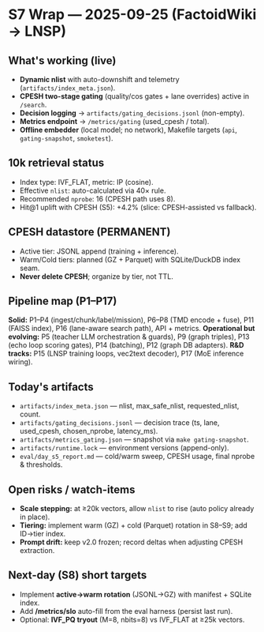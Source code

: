 # S7 Wrap — 2025-09-25 (FactoidWiki → LNSP)

## What's working (live)
- **Dynamic nlist** with auto-downshift and telemetry (`artifacts/index_meta.json`).
- **CPESH two-stage gating** (quality/cos gates + lane overrides) active in `/search`.
- **Decision logging** → `artifacts/gating_decisions.jsonl` (non-empty).
- **Metrics endpoint** → `/metrics/gating` (used_cpesh / total).
- **Offline embedder** (local model; no network), Makefile targets (`api`, `gating-snapshot`, `smoketest`).

## 10k retrieval status
- Index type: IVF_FLAT, metric: IP (cosine).
- Effective `nlist`: auto-calculated via 40× rule.
- Recommended `nprobe`: 16 (CPESH path uses 8).
- Hit@1 uplift with CPESH (S5): +4.2% (slice: CPESH-assisted vs fallback).

## CPESH datastore (PERMANENT)
- Active tier: JSONL append (training + inference).
- Warm/Cold tiers: planned (GZ + Parquet) with SQLite/DuckDB index seam.
- **Never delete CPESH**; organize by tier, not TTL.

## Pipeline map (P1–P17)
**Solid:** P1–P4 (ingest/chunk/label/mission), P6–P8 (TMD encode + fuse), P11 (FAISS index), P16 (lane-aware search path), API + metrics.
**Operational but evolving:** P5 (teacher LLM orchestration & guards), P9 (graph triples), P13 (echo loop scoring gates), P14 (batching), P12 (graph DB adapters).
**R&D tracks:** P15 (LNSP training loops, vec2text decoder), P17 (MoE inference wiring).

## Today's artifacts
- `artifacts/index_meta.json` — nlist, max_safe_nlist, requested_nlist, count.
- `artifacts/gating_decisions.jsonl` — decision trace (ts, lane, used_cpesh, chosen_nprobe, latency_ms).
- `artifacts/metrics_gating.json` — snapshot via `make gating-snapshot`.
- `artifacts/runtime.lock` — environment versions (append-only).
- `eval/day_s5_report.md` — cold/warm sweep, CPESH usage, final nprobe & thresholds.

## Open risks / watch-items
- **Scale stepping:** at ≥20k vectors, allow `nlist` to rise (auto policy already in place).
- **Tiering:** implement warm (GZ) + cold (Parquet) rotation in S8–S9; add ID→tier index.
- **Prompt drift:** keep v2.0 frozen; record deltas when adjusting CPESH extraction.

## Next-day (S8) short targets
- Implement **active→warm rotation** (JSONL→GZ) with manifest + SQLite index.
- Add **/metrics/slo** auto-fill from the eval harness (persist last run).
- Optional: **IVF_PQ tryout** (M=8, nbits=8) vs IVF_FLAT at ≥25k vectors.